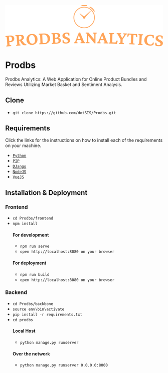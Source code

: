 <div class="info">
    <p align='center'>
        <img src="https://raw.githubusercontent.com/dotSIS/Prodbs/main/frontend/src/assets/logo.svg">
    </p>
</div>

# Prodbs
Prodbs Analytics: A Web Application for Online Product Bundles and Reviews Utilizing Market Basket and Sentiment Analysis.

## Clone
- `git clone https://github.com/dotSIS/Prodbs.git`
## Requirements
Click the links for the instructions on how to install each of the requirements on your machine.
- [`Python`](https://www.python.org/downloads/)
- [`PIP`](https://pip.pypa.io/en/stable/installation/)
- [`DJango`](https://www.djangoproject.com/download/)
- [`NodeJS`](https://nodejs.org/en/download)
- [`VueJS`](https://cli.vuejs.org/guide/installation.html)
## Installation & Deployment
  ### Frontend
  - `cd Prodbs/frontend`
  - `npm install`
    #### For development
    - `npm run serve`
    - `open http://localhost:8080 on your browser`
    #### For deployment
    - `npm run build`
    - `open http://localhost:8080 on your browser`
  ### Backend
  - `cd Prodbs/backbone`
  - `source env\bin\activate`
  - `pip install -r requirements.txt`
  - `cd prodbs`
    #### Local Host
    - `python manage.py runserver`
    #### Over the network
    - `python manage.py runserver 0.0.0.0:8000`